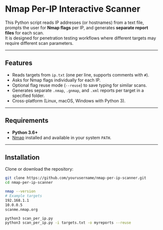 # Nmap Per-IP Interactive Scanner

This Python script reads IP addresses (or hostnames) from a text file, prompts the user for **Nmap flags** per IP, and generates **separate report files** for each scan.  
It is designed for penetration testing workflows where different targets may require different scan parameters.

---

## Features
- Reads targets from `ip.txt` (one per line, supports comments with `#`).
- Asks for Nmap flags individually for each IP.
- Optional flag reuse mode (`--reuse`) to save typing for similar scans.
- Generates separate `.nmap`, `.gnmap`, and `.xml` reports per target in a specified folder.
- Cross-platform (Linux, macOS, Windows with Python 3).

---

## Requirements
- **Python 3.6+**
- [Nmap](https://nmap.org/download.html) installed and available in your system `PATH`.

---

## Installation
Clone or download the repository:

```bash
git clone https://github.com/yourusername/nmap-per-ip-scanner.git
cd nmap-per-ip-scanner

nmap --version
# Example targets
192.168.1.1
10.0.0.5
scanme.nmap.org

python3 scan_per_ip.py
python3 scan_per_ip.py -i targets.txt -o myreports --reuse
